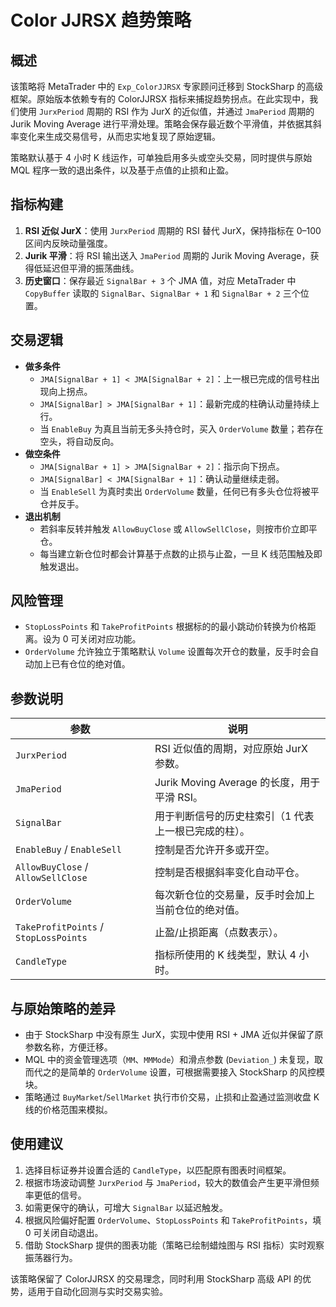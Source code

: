 # Color JJRSX 趋势策略

## 概述
该策略将 MetaTrader 中的 `Exp_ColorJJRSX` 专家顾问迁移到 StockSharp 的高级框架。原始版本依赖专有的 ColorJJRSX 指标来捕捉趋势拐点。在此实现中，我们使用 `JurxPeriod` 周期的 RSI 作为 JurX 的近似值，并通过 `JmaPeriod` 周期的 Jurik Moving Average 进行平滑处理。策略会保存最近数个平滑值，并依据其斜率变化来生成交易信号，从而忠实地复现了原始逻辑。

策略默认基于 4 小时 K 线运作，可单独启用多头或空头交易，同时提供与原始 MQL 程序一致的退出条件，以及基于点值的止损和止盈。

## 指标构建
1. **RSI 近似 JurX**：使用 `JurxPeriod` 周期的 RSI 替代 JurX，保持指标在 0–100 区间内反映动量强度。
2. **Jurik 平滑**：将 RSI 输出送入 `JmaPeriod` 周期的 Jurik Moving Average，获得低延迟但平滑的振荡曲线。
3. **历史窗口**：保存最近 `SignalBar + 3` 个 JMA 值，对应 MetaTrader 中 `CopyBuffer` 读取的 `SignalBar`、`SignalBar + 1` 和 `SignalBar + 2` 三个位置。

## 交易逻辑
- **做多条件**
  - `JMA[SignalBar + 1] < JMA[SignalBar + 2]`：上一根已完成的信号柱出现向上拐点。
  - `JMA[SignalBar] > JMA[SignalBar + 1]`：最新完成的柱确认动量持续上行。
  - 当 `EnableBuy` 为真且当前无多头持仓时，买入 `OrderVolume` 数量；若存在空头，将自动反向。
- **做空条件**
  - `JMA[SignalBar + 1] > JMA[SignalBar + 2]`：指示向下拐点。
  - `JMA[SignalBar] < JMA[SignalBar + 1]`：确认动量继续走弱。
  - 当 `EnableSell` 为真时卖出 `OrderVolume` 数量，任何已有多头仓位将被平仓并反手。
- **退出机制**
  - 若斜率反转并触发 `AllowBuyClose` 或 `AllowSellClose`，则按市价立即平仓。
  - 每当建立新仓位时都会计算基于点数的止损与止盈，一旦 K 线范围触及即触发退出。

## 风险管理
- `StopLossPoints` 和 `TakeProfitPoints` 根据标的的最小跳动价转换为价格距离。设为 0 可关闭对应功能。
- `OrderVolume` 允许独立于策略默认 `Volume` 设置每次开仓的数量，反手时会自动加上已有仓位的绝对值。

## 参数说明
| 参数 | 说明 |
| --- | --- |
| `JurxPeriod` | RSI 近似值的周期，对应原始 JurX 参数。 |
| `JmaPeriod` | Jurik Moving Average 的长度，用于平滑 RSI。 |
| `SignalBar` | 用于判断信号的历史柱索引（1 代表上一根已完成的柱）。 |
| `EnableBuy` / `EnableSell` | 控制是否允许开多或开空。 |
| `AllowBuyClose` / `AllowSellClose` | 控制是否根据斜率变化自动平仓。 |
| `OrderVolume` | 每次新仓位的交易量，反手时会加上当前仓位的绝对值。 |
| `TakeProfitPoints` / `StopLossPoints` | 止盈/止损距离（点数表示）。 |
| `CandleType` | 指标所使用的 K 线类型，默认 4 小时。 |

## 与原始策略的差异
- 由于 StockSharp 中没有原生 JurX，实现中使用 RSI + JMA 近似并保留了原参数名称，方便迁移。
- MQL 中的资金管理选项（`MM`、`MMMode`）和滑点参数 (`Deviation_`) 未复现，取而代之的是简单的 `OrderVolume` 设置，可根据需要接入 StockSharp 的风控模块。
- 策略通过 `BuyMarket`/`SellMarket` 执行市价交易，止损和止盈通过监测收盘 K 线的价格范围来模拟。

## 使用建议
1. 选择目标证券并设置合适的 `CandleType`，以匹配原有图表时间框架。
2. 根据市场波动调整 `JurxPeriod` 与 `JmaPeriod`，较大的数值会产生更平滑但频率更低的信号。
3. 如需更保守的确认，可增大 `SignalBar` 以延迟触发。
4. 根据风险偏好配置 `OrderVolume`、`StopLossPoints` 和 `TakeProfitPoints`，填 0 可关闭自动退出。
5. 借助 StockSharp 提供的图表功能（策略已绘制蜡烛图与 RSI 指标）实时观察振荡器行为。

该策略保留了 ColorJJRSX 的交易理念，同时利用 StockSharp 高级 API 的优势，适用于自动化回测与实时交易实验。
